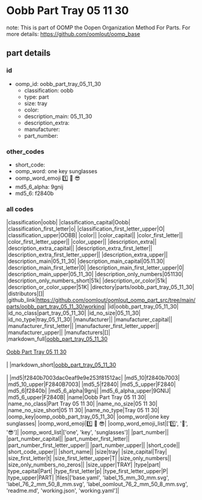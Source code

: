 # Oobb Part Tray 05 11 30  

note: This is part of OOMP the Oopen Organization Method For Parts. For more details: https://github.com/oomlout/oomp_base

##  part details





### id
* oomp_id: oobb_part_tray_05_11_30
  * classification: oobb
  * type: part
  * size: tray
  * color: 
  * description_main: 05_11_30
  * description_extra: 
  * manufacturer: 
  * part_number: 

### other_codes
* short_code: 
* oomp_word: one key sunglasses
* oomp_word_emoji :one: :key: :sunglasses:
* md5_6_alpha: 9gnij
* md5_6: f2840b

### all codes 
|classification|oobb|
|classification_capital|Oobb|
|classification_first_letter|o|
|classification_first_letter_upper|O|
|classification_upper|OOBB|
|color||
|color_capital||
|color_first_letter||
|color_first_letter_upper||
|color_upper||
|description_extra||
|description_extra_capital||
|description_extra_first_letter||
|description_extra_first_letter_upper||
|description_extra_upper||
|description_main|05_11_30|
|description_main_capital|05.11.30|
|description_main_first_letter|0|
|description_main_first_letter_upper|0|
|description_main_upper|05_11_30|
|description_only_numbers|051130|
|description_only_numbers_short|51k|
|description_or_color|51k|
|description_or_color_upper|51K|
|directory|parts/oobb_part_tray_05_11_30|
|distributors|[]|
|github_link|https://github.com/oomlout/oomlout_oomp_part_src/tree/main/parts/oobb_part_tray_05_11_30/working|
|id|oobb_part_tray_05_11_30|
|id_no_class|part_tray_05_11_30|
|id_no_size|05_11_30|
|id_no_type|tray_05_11_30|
|manufacturer||
|manufacturer_capital||
|manufacturer_first_letter||
|manufacturer_first_letter_upper||
|manufacturer_upper||
|manufacturers|[]|
|markdown_full|[oobb_part_tray_05_11_30](https://github.com/oomlout/oomlout_oomp_part_src/tree/main/parts/oobb_part_tray_05_11_30/working)<br>[](https://github.com/oomlout/oomlout_oomp_part_src/tree/main/parts/oobb_part_tray_05_11_30/working)<br>[Oobb Part Tray 05 11 30](https://github.com/oomlout/oomlout_oomp_part_src/tree/main/parts/oobb_part_tray_05_11_30/working)<br><br>|
|markdown_short|[oobb_part_tray_05_11_30](https://github.com/oomlout/oomlout_oomp_part_src/tree/main/parts/oobb_part_tray_05_11_30/working)<br><br>|
|md5|f2840b7003dac0eaf9e9e253f81512ac|
|md5_10|f2840b7003|
|md5_10_upper|F2840B7003|
|md5_5|f2840|
|md5_5_upper|F2840|
|md5_6|f2840b|
|md5_6_alpha|9gnij|
|md5_6_alpha_upper|9GNIJ|
|md5_6_upper|F2840B|
|name|Oobb Part Tray 05 11 30|
|name_no_class|Part Tray 05 11 30|
|name_no_size|05 11 30|
|name_no_size_short|05 11 30|
|name_no_type|Tray 05 11 30|
|oomp_key|oomp_oobb_part_tray_05_11_30|
|oomp_word|one key sunglasses|
|oomp_word_emoji|:one: :key: :sunglasses:|
|oomp_word_emoji_list|[':one:', ':key:', ':sunglasses:']|
|oomp_word_list|['one', 'key', 'sunglasses']|
|part_number||
|part_number_capital||
|part_number_first_letter||
|part_number_first_letter_upper||
|part_number_upper||
|short_code||
|short_code_upper||
|short_name||
|size|tray|
|size_capital|Tray|
|size_first_letter|t|
|size_first_letter_upper|T|
|size_only_numbers||
|size_only_numbers_no_zeros||
|size_upper|TRAY|
|type|part|
|type_capital|Part|
|type_first_letter|p|
|type_first_letter_upper|P|
|type_upper|PART|
|files|['base.yaml', 'label_15_mm_30_mm.svg', 'label_76_2_mm_50_8_mm.svg', 'label_oomlout_76_2_mm_50_8_mm.svg', 'readme.md', 'working.json', 'working.yaml']|
